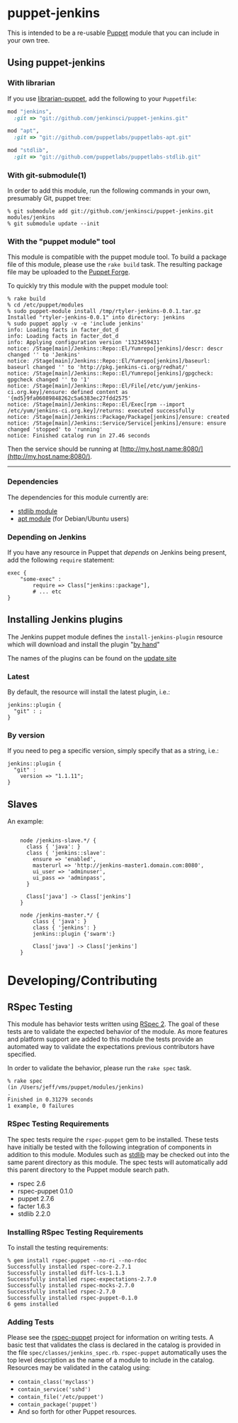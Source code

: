 # puppet-jenkins

This is intended to be a re-usable
[Puppet](http://www.puppetlabs.com/puppet/introduction/) module that you can
include in your own tree.


## Using puppet-jenkins


### With librarian

If you use [librarian-puppet](https://github.com/rodjek/librarian-puppet), add
the following to your `Puppetfile`:

```ruby
mod "jenkins",
  :git => "git://github.com/jenkinsci/puppet-jenkins.git"

mod "apt",
  :git => "git://github.com/puppetlabs/puppetlabs-apt.git"

mod "stdlib",
  :git => "git://github.com/puppetlabs/puppetlabs-stdlib.git"
```

### With git-submodule(1)

In order to add this module, run the following commands in your own, presumably
Git, puppet tree:

    % git submodule add git://github.com/jenkinsci/puppet-jenkins.git modules/jenkins
    % git submodule update --init

### With the "puppet module" tool

This module is compatible with the puppet module tool.  To build a package file
of this module, please use the `rake build` task.  The resulting package file
may be uploaded to the [Puppet Forge](http://forge.puppetlabs.com/).


To quickly try this module with the puppet module tool:

    % rake build
    % cd /etc/puppet/modules
    % sudo puppet-module install /tmp/rtyler-jenkins-0.0.1.tar.gz
    Installed "rtyler-jenkins-0.0.1" into directory: jenkins
    % sudo puppet apply -v -e 'include jenkins'
    info: Loading facts in facter_dot_d
    info: Loading facts in facter_dot_d
    info: Applying configuration version '1323459431'
    notice: /Stage[main]/Jenkins::Repo::El/Yumrepo[jenkins]/descr: descr changed '' to 'Jenkins'
    notice: /Stage[main]/Jenkins::Repo::El/Yumrepo[jenkins]/baseurl: baseurl changed '' to 'http://pkg.jenkins-ci.org/redhat/'
    notice: /Stage[main]/Jenkins::Repo::El/Yumrepo[jenkins]/gpgcheck: gpgcheck changed '' to '1'
    notice: /Stage[main]/Jenkins::Repo::El/File[/etc/yum/jenkins-ci.org.key]/ensure: defined content as '{md5}9fa06089848262c5a6383ec27fdd2575'
    notice: /Stage[main]/Jenkins::Repo::El/Exec[rpm --import /etc/yum/jenkins-ci.org.key]/returns: executed successfully
    notice: /Stage[main]/Jenkins::Package/Package[jenkins]/ensure: created
    notice: /Stage[main]/Jenkins::Service/Service[jenkins]/ensure: ensure changed 'stopped' to 'running'
    notice: Finished catalog run in 27.46 seconds

Then the service should be running at [http://my.host.name:8080/](http://my.host.name:8080/).

----

### Dependencies

The dependencies for this module currently are:

* [stdlib module](http://forge.puppetlabs.com/puppetlabs/stdlib)
* [apt module](http://forge.puppetlabs.com/puppetlabs/apt) (for Debian/Ubuntu users)



### Depending on Jenkins

If you have any resource in Puppet that *depends* on Jenkins being present, add
the following `require` statement:

    exec {
        "some-exec" :
            require => Class["jenkins::package"],
            # ... etc
    }



## Installing Jenkins plugins


The Jenkins puppet module defines the `install-jenkins-plugin` resource which
will download and install the plugin "[by
hand](https://wiki.jenkins-ci.org/display/JENKINS/Plugins#Plugins-Byhand)"

The names of the plugins can be found on the [update
site](http://updates.jenkins-ci.org/download/plugins)


### Latest

By default, the resource will install the latest plugin, i.e.:


    jenkins::plugin {
      "git" : ;
    }


### By version

If you need to peg a specific version, simply specify that as a string, i.e.:

    jenkins::plugin {
      "git" :
        version => "1.1.11";
    }


## Slaves

An example:

```puppet

    node /jenkins-slave.*/ {
      class { 'java': }
      class { 'jenkins::slave':
        ensure => 'enabled',
        masterurl => 'http://jenkins-master1.domain.com:8080',
        ui_user => 'adminuser',
        ui_pass => 'adminpass',
      }

      Class['java'] -> Class['jenkins']
    }

    node /jenkins-master.*/ {
    	class { 'java': }
        class { 'jenkins': }
        jenkins::plugin {'swarm':}

        Class['java'] -> Class['jenkins']
    }
```


# Developing/Contributing

## RSpec Testing

This module has behavior tests written using [RSpec 2](https://www.relishapp.com/rspec).
The goal of these tests are to validate the expected behavior of the module.
As more features and platform support are added to this module the tests
provide an automated way to validate the expectations previous contributors
have specified.

In order to validate the behavior, please run the `rake spec` task.

    % rake spec
    (in /Users/jeff/vms/puppet/modules/jenkins)
    .
    Finished in 0.31279 seconds
    1 example, 0 failures

### RSpec Testing Requirements

The spec tests require the `rspec-puppet` gem to be installed.  These tests
have initially be tested with the following integration of components in
addition to this module.  Modules such as
[stdlib](https://github.com/puppetlabs/puppetlabs-stdlib) may be checked out
into the same parent directory as this module.  The spec tests will
automatically add this parent directory to the Puppet module search path.

 * rspec 2.6
 * rspec-puppet 0.1.0
 * puppet 2.7.6
 * facter 1.6.3
 * stdlib 2.2.0

### Installing RSpec Testing Requirements

To install the testing requirements:

    % gem install rspec-puppet --no-ri --no-rdoc
    Successfully installed rspec-core-2.7.1
    Successfully installed diff-lcs-1.1.3
    Successfully installed rspec-expectations-2.7.0
    Successfully installed rspec-mocks-2.7.0
    Successfully installed rspec-2.7.0
    Successfully installed rspec-puppet-0.1.0
    6 gems installed

### Adding Tests

Please see the [rspec-puppet](https://github.com/rodjek/rspec-puppet) project
for information on writing tests.  A basic test that validates the class is
declared in the catalog is provided in the file
`spec/classes/jenkins_spec.rb`.  `rspec-puppet` automatically uses the top
level description as the name of a module to include in the catalog.
Resources may be validated in the catalog using:

 * `contain_class('myclass')`
 * `contain_service('sshd')`
 * `contain_file('/etc/puppet')`
 * `contain_package('puppet')`
 * And so forth for other Puppet resources.

